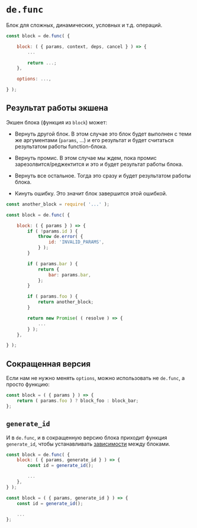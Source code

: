 # `de.func`

Блок для сложных, динамических, условных и т.д. операций.

```js
const block = de.func( {

    block: ( { params, context, deps, cancel } ) => {
        ...

        return ...;
    },

    options: ...,

} );
```

## Результат работы экшена

Экшен блока (функция из `block`) может:

  * Вернуть другой блок. В этом случае это блок будет выполнен с теми же аргументами (`params`, ...) и его результат и будет
    считаться результатом работы function-блока.

  * Вернуть промис. В этом случае мы ждем, пока промис зарезолвится/реджектится и это и будет результат работы блока.

  * Вернуть все остальное. Тогда это сразу и будет результатом работы блока.

  * Кинуть ошибку. Это значит блок завершится этой ошибкой.


```js
const another_block = require( '...' );

const block = de.func( {

    block: ( { params } ) => {
        if ( !params.id ) {
            throw de.error( {
                id: 'INVALID_PARAMS',
            } );
        }

        if ( params.bar ) {
            return {
                bar: params.bar,
            };
        }

        if ( params.foo ) {
            return another_block;
        }

        return new Promise( ( resolve ) => {
            ...
        } );
    },

} );
```

## Сокращенная версия

Если нам не нужно менять `options`, можно использовать не `de.func`,
а просто функцию:

```js
const block = ( { params } ) => {
    return ( params.foo ) ? block_foo : block_bar;
};
```

## `generate_id`

И в `de.func`, и в сокращенную версию блока приходит
функция `generate_id`, чтобы устанавливать [зависимости](./deps.md) между блоками.

```js
const block = de.func( {
    block: ( { params, generate_id } ) => {
        const id = generate_id();

        ...
    },
} );

const block = ( { params, generate_id } ) => {
    const id = generate_id();

    ...
};
```
